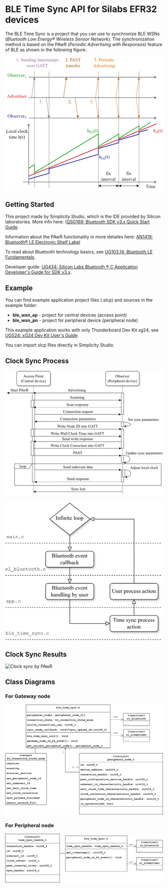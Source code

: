 # BLE Time Sync API for Silabs EFR32 devices

The BLE Time Sync is a project that you can use to synchronize BLE WSNs (*Bluetooth Low Energy® Wireless Sensor Network*).
The synchronization method is based on the PAwR (*Periodic Advertising with Responses*) feature of BLE
as shown in the following figure.

![Clock sync by PAwR](images/clock_sync.png)

## Getting Started

This project made by Simplicity Studio, which is the IDE provided by Silicon laboratories.
More info here: ([QSG169: Bluetooth SDK v3.x Quick Start Guide](https://www.silabs.com/documents/public/quick-start-guides/qsg169-bluetooth-sdk-v3x-quick-start-guide.pdf).

Information about the PAwR functionality in more detailes here:
[AN1419: Bluetooth® LE Electronic Shelf Label](https://www.silabs.com/documents/public/application-notes/an1419-ble-electronic-shelf-label.pdf)

To read about Bluetooth technology basics, see [UG103.14: Bluetooth LE Fundamentals](https://www.silabs.com/documents/public/user-guides/ug103-14-fundamentals-ble.pdf).
 
Developer guide: [UG434: Silicon Labs Bluetooth ® C Application Developer's Guide for SDK v3.x](https://www.silabs.com/documents/public/user-guides/ug434-bluetooth-c-soc-dev-guide-sdk-v3x.pdf).

## Example

You can find example application project files (.slcp) and sources in the example folder:
* **ble_wsn_ap** - project for central devices (access point)
* **ble_wsn_pn** - project for peripheral device (peripheral node)

This example application works with only Thunderboard Dev Kit xg24, see [UG524: xG24 Dev Kit User's Guide](https://www.silabs.com/documents/public/user-guides/ug524-brd2601b-user-guide.pdf).

You can import slcp files directly in Simplicity Studio.

## Clock Sync Process

![Clock sync by PAwR](images/time_sync_seq.png)

![Clock sync by PAwR](images/time_sync_fc.png)

## Clock Sync Results

![Clock sync by PAwR](images/clock_offs_per.png)

## Class Diagrams

### For Gateway node

![Clock sync by PAwR](images/gateway_class.png)

### For Peripheral node

![Clock sync by PAwR](images/sensor_class.png)

